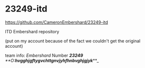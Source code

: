 # 23249-itd
https://github.com/CameronEmbershard/23249-itd

ITD Embershard repository

(put on my account because of the fact we couldn't get the original account)

team info: _Embershard_ Number **_23249_** _**O:__hvgghjgftygvchttgnvjyhfhnbvghjgjyk___**_

